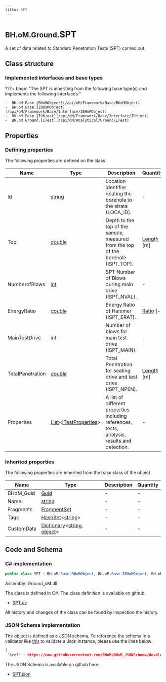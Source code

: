 ```yaml
---
title: SPT
---
```


# <small>BH.oM.Ground.</small>**SPT**

A set of data related to Standard Penetration Tests (SPT) carried out.

## Class structure

### Implemented interfaces and base types

???+ bhom "The SPT is inheriting from the following base type(s) and implements the following interfaces:"

    -  BH.oM.Base.[BHoMObject](/api/oM/Framework/Base/BHoMObject)
    -  BH.oM.Base.[IBHoMObject](/api/oM/Framework/Base/Interface/IBHoMObject)
    -  BH.oM.Base.[IObject](/api/oM/Framework/Base/Interface/IObject)
    -  BH.oM.Ground.[ITest](/api/oM/Analytical/Ground/ITest)


## Properties



### Defining properties

The following properties are defined on the class

| Name             | Type             | Description      | Quantity         |
|------------------|------------------|------------------|------------------|
| Id | [string](https://learn.microsoft.com/en-us/dotnet/api/System.String?view=netstandard-2.0) | Location identifier relating the borehole to the strata (LOCA_ID). | - |
| Top | [double](https://learn.microsoft.com/en-us/dotnet/api/System.Double?view=netstandard-2.0) | Depth to the top of the sample, measured from the top of the borehole (ISPT_TOP). | [Length](/api/oM/Dimensional/Quantities/Attributes/Length) [m] |
| NumberofBlows | [int](https://learn.microsoft.com/en-us/dotnet/api/System.Int32?view=netstandard-2.0) | SPT Number of Blows during main drive (ISPT_NVAL). | - |
| EnergyRatio | [double](https://learn.microsoft.com/en-us/dotnet/api/System.Double?view=netstandard-2.0) | Energy Ratio of Hammer (ISPT_ERAT). | [Ratio](/api/oM/Dimensional/Quantities/Attributes/Ratio) [-] |
| MainTestDrive | [int](https://learn.microsoft.com/en-us/dotnet/api/System.Int32?view=netstandard-2.0) | Number of blows for main test drive (ISPT_MAIN). | - |
| TotalPenetration | [double](https://learn.microsoft.com/en-us/dotnet/api/System.Double?view=netstandard-2.0) | Total Penetration for seating drive and test drive (ISPT_NPEN). | [Length](/api/oM/Dimensional/Quantities/Attributes/Length) [m] |
| Properties | [List](https://learn.microsoft.com/en-us/dotnet/api/System.Collections.Generic.List-1?view=netstandard-2.0)&lt;[ITestProperties](/api/oM/Analytical/Ground/ITestProperties/ITestProperties)&gt; | A list of different properties including references, tests, analysis, results and detection. | - |


### Inherited properties
The following properties are inherited from the base class of the object

| Name             | Type             | Description      | Quantity         |
|------------------|------------------|------------------|------------------|
| BHoM_Guid | [Guid](https://learn.microsoft.com/en-us/dotnet/api/System.Guid?view=netstandard-2.0) | - | - |
| Name | [string](https://learn.microsoft.com/en-us/dotnet/api/System.String?view=netstandard-2.0) | - | - |
| Fragments | [FragmentSet](/api/oM/Framework/Base/FragmentSet) | - | - |
| Tags | [HashSet](https://learn.microsoft.com/en-us/dotnet/api/System.Collections.Generic.HashSet-1?view=netstandard-2.0)&lt;[string](https://learn.microsoft.com/en-us/dotnet/api/System.String?view=netstandard-2.0)&gt; | - | - |
| CustomData | [Dictionary](https://learn.microsoft.com/en-us/dotnet/api/System.Collections.Generic.Dictionary-2?view=netstandard-2.0)&lt;[string](https://learn.microsoft.com/en-us/dotnet/api/System.String?view=netstandard-2.0), [object](https://learn.microsoft.com/en-us/dotnet/api/System.Object?view=netstandard-2.0)&gt; | - | - |


## Code and Schema

### C# implementation

``` C# title="C#"
public class SPT : BH.oM.Base.BHoMObject, BH.oM.Base.IBHoMObject, BH.oM.Base.IObject, BH.oM.Ground.ITest
```

Assembly: Ground_oM.dll

The class is defined in C#. The class definition is available on github:

- [SPT.cs](https://github.com/BHoM/BHoM/blob/develop/Ground_oM/SPT.cs)

All history and changes of the class can be found by inspection the history.
### JSON Schema implementation

The object is defined as a JSON schema. To reference the schema in a validator like [this](https://www.jsonschemavalidator.net/) to validate a Json instance, please use the lines below:

``` json title="JSON Schema"
{
 "$ref" : https://raw.githubusercontent.com/BHoM/BHoM_JSONSchema/develop/Ground_oM/SPT.json}
```

The JSON Schema is available on github here:

- [SPT.json](https://github.com/BHoM/BHoM_JSONSchema/blob/develop/Ground_oM/SPT.json)
